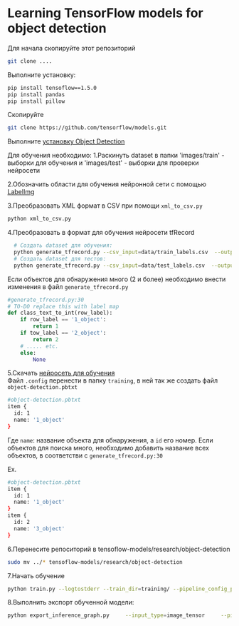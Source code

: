 # Learning TensorFlow models for object detection  

Для начала скопируйте этот репозиторий 

```bash
git clone ....
```
Выполните установку:
```bash
pip install tensoflow==1.5.0
pip install pandas
pip install pillow
```
Cкопируйте 

```bash
git clone https://github.com/tensorflow/models.git
```
Выполните [установку Object Detection](https://github.com/tensorflow/models/blob/master/research/object_detection/g3doc/installation.md) 

Для обучения необходимо: 
1.Раскинуть dataset в папки 'images/train' - выборки для обучения и 'images/test' - выборки для проверки нейросети

2.Обозначить области для обучения нейронной сети с помощью [LabelImg](https://github.com/tzutalin/labelImg) 

3.Преобразовать XML формат в CSV при помощи `xml_to_csv.py`

```bash
python xml_to_csv.py
``` 
4.Преобразовать в формат для обучения нейросети tfRecord

```bash
  # Создать dataset для обучения:
  python generate_tfrecord.py --csv_input=data/train_labels.csv  --output_path=data/train.record --type=train
  # Создать dataset для тестов:
  python generate_tfrecord.py --csv_input=data/test_labels.csv  --output_path=data/test.record --type=test

```
Если объектов для обнаружения много (2 и более) необходимо внести изменения в файл `generate_tfrecord.py`
```python
#generate_tfrecord.py:30
# TO-DO replace this with label map
def class_text_to_int(row_label):
    if row_label == '1_object':
        return 1
    if tow_label == '2_object':
    	return 2
    # ..... etc.
    else:
        None

```

5.Скачать [нейросеть для обучения](https://github.com/tensorflow/models/blob/master/research/object_detection/g3doc/detection_model_zoo.md#coco-trained-models-coco-models)  
Файл `.config` перенести в папку `training`, в ней так же создать  файл `object-detection.pbtxt`
```bash
#object-detection.pbtxt
item {
  id: 1
  name: '1_object'
}
```
Где `name`: название объекта для обнаружения, а `id` его номер. Если объектов для поиска много, необходимо добавить название всех объектов, в соответстви  с `generate_tfrecord.py:30`

Ex.

```bash
#object-detection.pbtxt
item {
  id: 1
  name: '1_object'
}
item {
  id: 2
  name: '3_object'
}
```

6.Перенесите репоситорий в tensoflow-models/research/object-detection

```bash
sudo mv ../* tensoflow-models/research/object-detection
```

7.Начать обучение 
```bash
python train.py --logtostderr --train_dir=training/ --pipeline_config_path=training/MODEL_NAME.config
```
8.Выполнить экспорт обученной модели: 
```bash
python export_inference_graph.py     --input_type=image_tensor     --pipeline_config_path=training/ssd_mobilenet_v1_pets.config     --trained_checkpoint_prefix=training/model.ckpt-1673     --output_directory=car_graph
```


